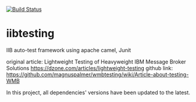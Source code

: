 [![Build Status](https://travis.ibm.com/DSWESB/iibtesting.svg?token=u3141ZEmAqpXsjwbykei&branch=master)](https://travis.ibm.com/DSWESB/iibtesting)
# iibtesting
IIB auto-test framework using apache camel, Junit


original article: Lightweight Testing of Heavyweight IBM Message Broker Solutions https://dzone.com/articles/lightweight-testing
github link: https://github.com/magnuspalmer/wmbtesting/wiki/Article-about-testing-WMB

In this project, all dependencies' versions have been updated to the latest.
